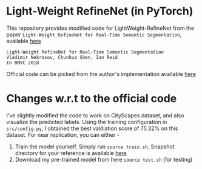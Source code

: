 # Light-Weight RefineNet (in PyTorch)

This repository provides modified code for LightWeight-RefineNet from the paper `Light-Weight RefineNet for Real-Time Semantic Segmentation`, available [here](http://bmvc2018.org/contents/papers/0494.pdf)

```
Light-Weight RefineNet for Real-Time Semantic Segmentation
Vladimir Nekrasov, Chunhua Shen, Ian Reid
In BMVC 2018
```
Official code can be picked from the author's implementation available [here](https://github.com/DrSleep/light-weight-refinenet)

# Changes w.r.t to the official code
I've slightly modified the code to work on CityScapes dataset, and also visualize the predicted labels. Using the training configuration in ```src/config.py```, I obtained the best valdiation score of 75.32% on this dataset. For near replication, you can either -
1) Train the model yourself. Simply run ```source train.sh```. Snapshot directory for your reference is available [here](https://www.dropbox.com/sh/vncb11ad8xbxfq4/AAAuc72RCDC9mMXfdn1-ez98a?dl=0)
2) Download my pre-trained model from here ```source test.sh``` (for testing)

